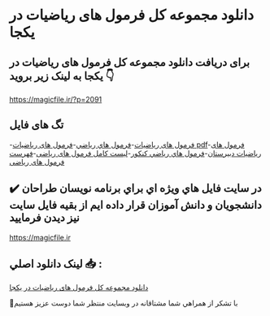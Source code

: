 # دانلود مجموعه کل فرمول های ریاضیات در یکجا

## برای دریافت دانلود مجموعه کل فرمول های ریاضیات در یکجا به لینک زیر بروید 👇

https://magicfile.ir/?p=2091

## تگ های فایل

-[فرمول های ریاضیات](https://magicfile.ir/product/%d8%af%d8%a7%d9%86%d9%84%d9%88%d8%af-%d9%85%d8%ac%d9%85%d9%88%d8%b9%d9%87-%da%a9%d9%84-%d9%81%d8%b1%d9%85%d9%88%d9%84-%d9%87%d8%a7%d9%8a-%d8%b1%d9%8a%d8%a7%d8%b6%d9%8a%d8%a7%d8%aa-%d8%af%d8%b1-%d9%8a%da%a9%d8%ac%d8%a7/)-[فرمول هاي رياضي](https://magicfile.ir/product/%d8%af%d8%a7%d9%86%d9%84%d9%88%d8%af-%d9%85%d8%ac%d9%85%d9%88%d8%b9%d9%87-%da%a9%d9%84-%d9%81%d8%b1%d9%85%d9%88%d9%84-%d9%87%d8%a7%d9%8a-%d8%b1%d9%8a%d8%a7%d8%b6%d9%8a%d8%a7%d8%aa-%d8%af%d8%b1-%d9%8a%da%a9%d8%ac%d8%a7/)-[فرمول های ریاضیات pdf](https://magicfile.ir/product/%d8%af%d8%a7%d9%86%d9%84%d9%88%d8%af-%d9%85%d8%ac%d9%85%d9%88%d8%b9%d9%87-%da%a9%d9%84-%d9%81%d8%b1%d9%85%d9%88%d9%84-%d9%87%d8%a7%d9%8a-%d8%b1%d9%8a%d8%a7%d8%b6%d9%8a%d8%a7%d8%aa-%d8%af%d8%b1-%d9%8a%da%a9%d8%ac%d8%a7/)-[فرمول های ریاضیات دبیرستان](https://magicfile.ir/product/%d8%af%d8%a7%d9%86%d9%84%d9%88%d8%af-%d9%85%d8%ac%d9%85%d9%88%d8%b9%d9%87-%da%a9%d9%84-%d9%81%d8%b1%d9%85%d9%88%d9%84-%d9%87%d8%a7%d9%8a-%d8%b1%d9%8a%d8%a7%d8%b6%d9%8a%d8%a7%d8%aa-%d8%af%d8%b1-%d9%8a%da%a9%d8%ac%d8%a7/)-[فرمول هاي رياضي كنكور](https://magicfile.ir/product/%d8%af%d8%a7%d9%86%d9%84%d9%88%d8%af-%d9%85%d8%ac%d9%85%d9%88%d8%b9%d9%87-%da%a9%d9%84-%d9%81%d8%b1%d9%85%d9%88%d9%84-%d9%87%d8%a7%d9%8a-%d8%b1%d9%8a%d8%a7%d8%b6%d9%8a%d8%a7%d8%aa-%d8%af%d8%b1-%d9%8a%da%a9%d8%ac%d8%a7/)-[لیست کامل فرمول های ریاضی](https://magicfile.ir/product/%d8%af%d8%a7%d9%86%d9%84%d9%88%d8%af-%d9%85%d8%ac%d9%85%d9%88%d8%b9%d9%87-%da%a9%d9%84-%d9%81%d8%b1%d9%85%d9%88%d9%84-%d9%87%d8%a7%d9%8a-%d8%b1%d9%8a%d8%a7%d8%b6%d9%8a%d8%a7%d8%aa-%d8%af%d8%b1-%d9%8a%da%a9%d8%ac%d8%a7/)-[فهرست فرمول های ریاضی](https://magicfile.ir/product/%d8%af%d8%a7%d9%86%d9%84%d9%88%d8%af-%d9%85%d8%ac%d9%85%d9%88%d8%b9%d9%87-%da%a9%d9%84-%d9%81%d8%b1%d9%85%d9%88%d9%84-%d9%87%d8%a7%d9%8a-%d8%b1%d9%8a%d8%a7%d8%b6%d9%8a%d8%a7%d8%aa-%d8%af%d8%b1-%d9%8a%da%a9%d8%ac%d8%a7/)

## ✔️ در سايت فايل هاي ويژه اي براي برنامه نويسان طراحان دانشجويان و دانش آموزان قرار داده ايم از بقيه فايل سايت نيز ديدن فرماييد

https://magicfile.ir


## لينک دانلود اصلي 📥 :

[دانلود مجموعه کل فرمول های ریاضیات در یکجا](https://magicfile.ir/product/%d8%af%d8%a7%d9%86%d9%84%d9%88%d8%af-%d9%85%d8%ac%d9%85%d9%88%d8%b9%d9%87-%da%a9%d9%84-%d9%81%d8%b1%d9%85%d9%88%d9%84-%d9%87%d8%a7%d9%8a-%d8%b1%d9%8a%d8%a7%d8%b6%d9%8a%d8%a7%d8%aa-%d8%af%d8%b1-%d9%8a%da%a9%d8%ac%d8%a7/) 


🙏با تشکر از همراهي شما مشتاقانه در وبسایت منتظر شما دوست عزیز هستیم

